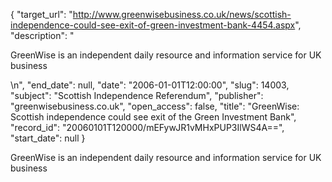 {
  "target_url": "http://www.greenwisebusiness.co.uk/news/scottish-independence-could-see-exit-of-green-investment-bank-4454.aspx", 
  "description": "<p>GreenWise is an independent daily resource and information service for UK business</p>\n", 
  "end_date": null, 
  "date": "2006-01-01T12:00:00", 
  "slug": 14003, 
  "subject": "Scottish Independence Referendum", 
  "publisher": "greenwisebusiness.co.uk", 
  "open_access": false, 
  "title": "GreenWise: Scottish independence could see exit of the Green Investment Bank", 
  "record_id": "20060101T120000/mEFywJR1vMHxPUP3IlWS4A==", 
  "start_date": null
}

<p>GreenWise is an independent daily resource and information service for UK business</p>
